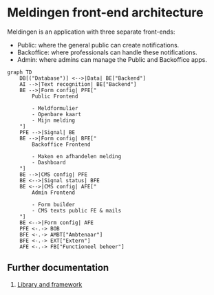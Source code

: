<!-- @license CC0-1.0 -->

# Meldingen front-end architecture

Meldingen is an application with three separate front-ends:

- Public: where the general public can create notifications.
- Backoffice: where professionals can handle these notifications.
- Admin: where admins can manage the Public and Backoffice apps.

```mermaid
graph TD
    DB[("Database")] <-->|Data| BE["Backend"]
    AI -->|Text recognition| BE["Backend"]
    BE -->|Form config| PFE["
        Public Frontend

        - Meldformulier
        - Openbare kaart
        - Mijn melding
    "]
    PFE -->|Signal| BE
    BE -->|Form config| BFE["
        Backoffice Frontend

        - Maken en afhandelen melding
        - Dashboard
    "]
    BE -->|CMS config| PFE
    BE <-->|Signal status| BFE
    BE <-->|CMS config| AFE["
        Admin Frontend

        - Form builder
        - CMS texts public FE & mails
    "]
    BE <-->|Form config| AFE
    PFE <-.-> BOB
    BFE <-.-> AMBT["Ambtenaar"]
    BFE <-.-> EXT["Extern"]
    AFE <-.-> FB["Functioneel beheer"]
```

## Further documentation

1. [Library and framework](./0001-library-and-framework.md)
